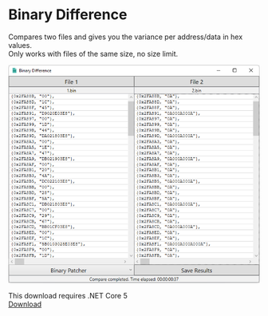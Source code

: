 # Binary Difference

Compares two files and gives you the variance per address/data in hex values.<br />
Only works with files of the same size, no size limit.<br />

![Image](https://raw.githubusercontent.com/mbwilding/BinaryDifference/main/Preview.png)

This download requires .NET Core 5<br />
[Download](https://github.com/mbwilding/BinaryDifference/releases/download/1.0/BinaryDifference.exe)
